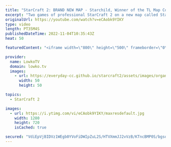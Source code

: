 ```yaml
---
title: "StarCraft 2: BRAND NEW MAP - Starchild, Winner of the TL Map Contest!"
excerpt: "Two games of professional StarCraft 2 on a new map called Starchild. Starchild is the winner of the Team Liquid Map Contest 17 (TLMC17). In this video I cast a Zerg versus Terran between Solar and ByuN, as well as a Protoss versus Terran between MaxPax and Cure.  Starchild is a standard map with 14 bases,"
originalUrl: https://youtube.com/watch?v=eCAobk9YIKY
type: video
length: PT35M4S
publishedDateTime: 2022-11-04T10:35:43Z
heat: 50

featuredContent: "<iframe width=\"800\" height=\"500\" frameborder=\"0\" src=\"https://www.youtube.com/embed/eCAobk9YIKY\" allow=\"accelerometer; autoplay; encrypted-media; gyroscope; picture-in-picture\" allowfullscreen></iframe>"

provider:
  name: LowkoTV
  domain: lowko.tv
  images:
    - url: https://everyday-cc.github.io/starcraft2/assets/images/organizations/lowko.tv-50x50.jpg
      width: 50
      height: 50

topics:
  - StarCraft 2

images:
  - url: https://i.ytimg.com/vi/eCAobk9YIKY/maxresdefault.jpg
    width: 1280
    height: 720
    isCached: true

secured: "VdiEpVjBIDVz1WEgb0YVoFiDWIpZuL2S/HTVXmmJJ2vVzB/KTncBMP0S/bgsqe2PXwpWm2pE82xrdoV7Az9EhJuMvwWCXHyi4mUib1ih4j+lkGHtOVGpSlxKPfidBJaauI+M7UXbNg1UrSd/U6foOXHQSi8NHymjsPfJLJ7QX7u4VOY9MsbSSWsd2TVd98zBtnkgp61REfZoEjoBftxtAvKcg0nS00m9+NPMzrmTYT4FMRXvrzBpQwS7IJExvtyJVbH2BI+3f7oiqqekEH7C3KPGrHuvCI76JdbFOhXLAfQk6vSc0ZKVJHbll9lKx1bZcUT+V+x3iVbzAAIIo2mCBA52hRPradPxDwkH5Oy0OMorezcDM0V1LOeJ5cX5LAtycDBee4nii0G/+hOIV2LZCeAbO8yCMsAJYyH7QusKmKs=;WRMa4NpqH7zZi83i9oEQAA=="
---
```


